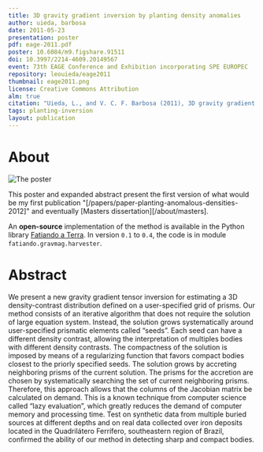 ```yaml
---
title: 3D gravity gradient inversion by planting density anomalies
author: uieda, barbosa
date: 2011-05-23
presentation: poster
pdf: eage-2011.pdf
poster: 10.6084/m9.figshare.91511
doi: 10.3997/2214-4609.20149567
event: 73th EAGE Conference and Exhibition incorporating SPE EUROPEC
repository: leouieda/eage2011
thumbnail: eage2011.png
license: Creative Commons Attribution
alm: true
citation: "Uieda, L., and V. C. F. Barbosa (2011), 3D gravity gradient inversion by planting density anomalies, in 73th EAGE Conference & Exhibition incorporating SPE EUROPEC, doi:10.3997/2214-4609.20149567."
tags: planting-inversion
layout: publication
---
```


# About

![The poster](/images/poster-eage2011.png)

This poster and expanded abstract present the first version of what would be my
first publication "[/papers/paper-planting-anomalous-densities-2012]" and
eventually [Masters dissertation][/about/masters].

An **open-source** implementation of the method is available in the Python
library [Fatiando a Terra](http://www.fatiando.org). In version `0.1` to `0.4`,
the code is in module `fatiando.gravmag.harvester`.

# Abstract

We present a new gravity gradient tensor inversion for estimating a 3D
density-contrast distribution defined on a user-specified grid of prisms. Our
method consists of an iterative algorithm that does not require the solution of
large equation system. Instead, the solution grows systematically around
user-specified prismatic elements called “seeds”. Each seed can have a
different density contrast, allowing the interpretation of multiples bodies
with different density contrasts. The compactness of the solution is imposed by
means of a regularizing function that favors compact bodies closest to the
priorly specified seeds. The solution grows by accreting neighboring prisms of
the current solution. The prisms for the accretion are chosen by systematically
searching the set of current neighboring prisms. Therefore, this approach
allows that the columns of the Jacobian matrix be calculated on demand. This is
a known technique from computer science called “lazy evaluation”, which greatly
reduces the demand of computer memory and processing time. Test on synthetic
data from multiple buried sources at different depths and on real data
collected over iron deposits located in the Quadrilátero Ferrífero,
southeastern region of Brazil, confirmed the ability of our method in detecting
sharp and compact bodies.
